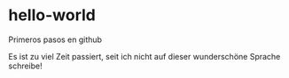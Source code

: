 # hello-world
Primeros pasos en github

Es ist zu viel Zeit passiert, seit ich nicht auf dieser wunderschöne Sprache schreibe!
